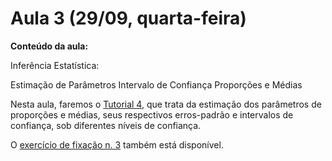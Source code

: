 # Aula 3 (29/09, quarta-feira)

**Conteúdo da aula:**

Inferência Estatística:

Estimação de Parâmetros
Intervalo de Confiança
Proporções e Médias

Nesta aula, faremos o [Tutorial 4](https://github.com/lgelape/modus_2021/blob/master/Tutoriais/Tutorial4.md), que trata da estimação dos parâmetros de proporções e médias, seus respectivos erros-padrão e intervalos de confiança, sob diferentes níveis de confiança.

O [exercício de fixação n. 3](https://github.com/lgelape/modus_2021/blob/master/Exercicios/Exercicio3.md) também está disponível.
